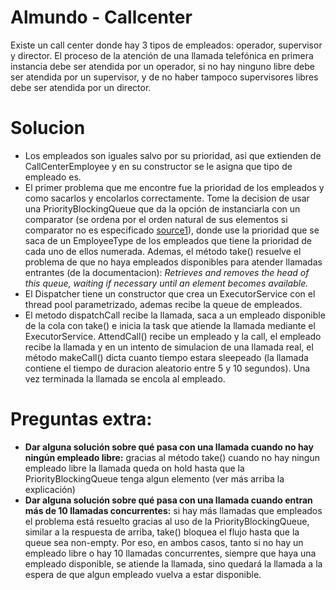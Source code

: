 # Almundo - Callcenter

Existe un call center donde hay 3 tipos de empleados: operador,
supervisor y director. El proceso de la atención de una llamada
telefónica en primera instancia debe ser atendida por un operador, si
no hay ninguno libre debe ser atendida por un supervisor, y de no
haber tampoco supervisores libres debe ser atendida por un director.

# Solucion

- Los empleados son iguales salvo por su prioridad, asi que extienden de CallCenterEmployee y en su constructor se le asigna que tipo de empleado es.
- El primer problema que me encontre fue la prioridad de los empleados y como sacarlos y encolarlos correctamente. Tome la decision de usar una PriorityBlockingQueue que da la opción de instanciarla con un comparator (se ordena por el orden natural de sus elementos si comparator no es especificado [source1]), donde use la prioridad que se saca de un EmployeeType de los empleados que tiene la prioridad de cada uno de ellos numerada. Ademas, el método take() resuelve el problema de que no haya empleados disponibles para atender llamadas entrantes (de la documentacion): *Retrieves and removes the head of this queue, waiting if necessary until an element becomes available.* 
- El Dispatcher tiene un constructor que crea un ExecutorService con el thread pool parametrizado, ademas recibe la queue de empleados.
- El metodo dispatchCall recibe la llamada, saca a un empleado disponible de la cola con take() e inicia la task que atiende la llamada mediante el ExecutorService. AttendCall() recibe un empleado y la call, el empleado recibe la llamada y en un intento de simulacion de una llamada real, el método makeCall() dicta cuanto tiempo estara sleepeado (la llamada contiene el tiempo de duracion aleatorio entre 5 y 10 segundos). Una vez terminada la llamada se encola al empleado.


# Preguntas extra:

  - **Dar alguna solución sobre qué pasa con una llamada cuando no
hay ningún empleado libre:** gracias al método take() cuando no hay ningun empleado libre la llamada queda on hold hasta que la PriorityBlockingQueue tenga algun elemento (ver más arriba la explicación)
  - **Dar alguna solución sobre qué pasa con una llamada cuando
entran más de 10 llamadas concurrentes:** si hay más llamadas que empleados el problema está resuelto gracias al uso de la PriorityBlockingQueue, similar a la respuesta de arriba, take() bloquea el flujo hasta que la queue sea non-empty.
Por eso, en ambos casos, tanto si no hay un empleado libre o hay 10 llamadas concurrentes, siempre que haya una empleado disponible, se atiende la llamada, sino quedará la llamada a la espera de que algun empleado vuelva a estar disponible.

   [source1]: <http://kickjava.com/src/java/util/PriorityQueue.java.htm#ixzz0yBp7>

